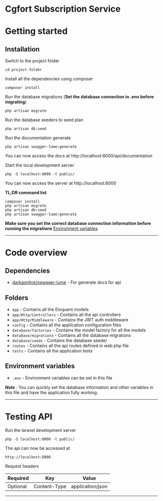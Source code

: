 # Cgfort Subscription Service

# Getting started

## Installation

Switch to the project folder

    cd project-folder

Install all the dependencies using composer

    composer install

Run the database migrations (**Set the database connection in .env before migrating**)

    php artisan migrate

Run the database seeders to seed plan

    php artisan db:seed
    
Run the documentation generate

    php artisan swagger-lume:generate
  
You can now access the docs at http://localhost:8000/api/documentation
    
Start the local development server

    php -S localhost:8000 -t public/

You can now access the server at http://localhost:8000

**TL;DR command list**

    composer install
    php artisan migrate
    php artisan db:seed
    php artisan swagger-lume:generate
    
**Make sure you set the correct database connection information before running the migrations** [Environment variables](#environment-variables)
    
----------

# Code overview

## Dependencies

- [darkaonline/swagger-lume](https://github.com/DarkaOnLine/SwaggerLume) - For generate docs for api

## Folders

- `app` - Contains all the Eloquent models
- `app/Http/Controllers` - Contains all the api controllers
- `app/Http/Middleware` - Contains the JWT auth middleware
- `config` - Contains all the application configuration files
- `database/factories` - Contains the model factory for all the models
- `database/migrations` - Contains all the database migrations
- `database/seeds` - Contains the database seeder
- `routes` - Contains all the api routes defined in web.php file
- `tests` - Contains all the application tests

## Environment variables

- `.env` - Environment variables can be set in this file

***Note*** : You can quickly set the database information and other variables in this file and have the application fully working.

----------

# Testing API

Run the laravel development server

    php -S localhost:8000 -t public/

The api can now be accessed at

    http://localhost:8000

Request headers

| **Required** 	| **Key**              	| **Value**        
|----------	|------------------	|------------------	|
| Optional  | Content-Type     	| application/json 	|

----------
